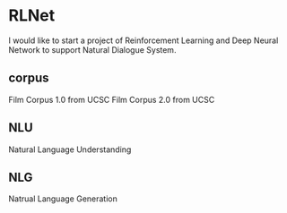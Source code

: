 # RLNet
I would like to start a project of Reinforcement Learning and Deep Neural Network to support Natural Dialogue System.
## corpus
Film Corpus 1.0 from UCSC
Film Corpus 2.0 from UCSC
## NLU
Natural Language Understanding
## NLG
Natrual Language Generation
